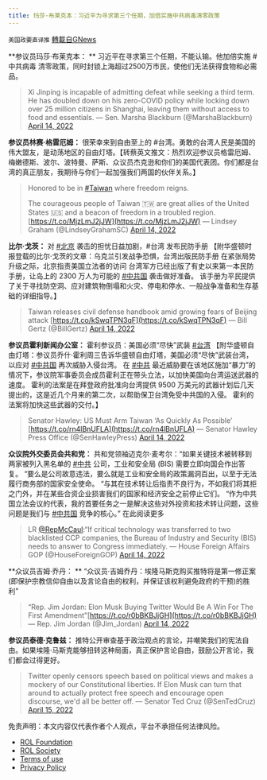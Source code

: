 ```yaml
---
title: 玛莎·布莱克本：习近平为寻求第三个任期，加倍实施中共病毒清零政策
---
```

`美国政要直译推` [轉載自GNews](https://gnews.org/zh-hans/2349020/)

**参议员玛莎·布莱克本： **
习近平在寻求第三个任期，不能认输。他加倍实施 #中共病毒 清零政策，同时封锁上海超过2500万市民，使他们无法获得食物和必需品。



> Xi Jinping is incapable of admitting defeat while seeking a third term. He has doubled down on his zero-COVID policy while locking down over 25 million citizens in Shanghai, leaving them without access to food and essentials.
> — Sen. Marsha Blackburn (@MarshaBlackburn) [April 14, 2022](https://twitter.com/MarshaBlackburn/status/1514741736555360260?ref_src=twsrc%5Etfw)



**参议员林赛·格雷厄姆：**
很荣幸来到自由至上的 #台湾。勇敢的台湾人民是美国的伟大盟友，是动荡地区的自由灯塔。【转蔡英文推文：热烈欢迎参议员格雷厄姆、梅嫩德斯、波尔、波特曼、萨斯、众议员杰克逊和你们的美国代表团。你们都是台湾的真正朋友，我期待与你们一起加强我们两国的伙伴关系。】



> Honored to be in [#Taiwan](https://twitter.com/hashtag/Taiwan?src=hash&amp;ref_src=twsrc%5Etfw) where freedom reigns. 
> 
> The courageous people of Taiwan 🇹🇼 are great allies of the United States 🇺🇸 and a beacon of freedom in a troubled region. [https://t.co/MjzLmJ2jJW](https://t.co/MjzLmJ2jJW)
> — Lindsey Graham (@LindseyGrahamSC) [April 14, 2022](https://twitter.com/LindseyGrahamSC/status/1514607132015882247?ref_src=twsrc%5Etfw)



**比尔·戈茨：** 
对 [#北京](https://gettr.com/hashtag/%23%E5%8C%97%E4%BA%AC) 袭击的担忧日益加剧，#台湾 发布民防手册 【附华盛顿时报登载的比尔·戈茨的文章：乌克兰引发战争恐惧，台湾出版民防手册 在紧张局势升级之际，北京指责美国立法者的访问 台湾军方已经出版了有史以来第一本民防手册，让岛上的 2300 万人为可能的 [#中共国](https://gettr.com/hashtag/%23%E4%B8%AD%E5%85%B1%E5%9B%BD) 袭击做好准备。 该手册为平民提供了关于寻找防空洞、应对建筑物倒塌和火灾、停电和停水、一般战争准备和生存基础的详细指导。】



> Taiwan releases civil defense handbook amid growing fears of Beijing attack [https://t.co/kSwqTPN3qF](https://t.co/kSwqTPN3qF)
> — Bill Gertz (@BillGertz) [April 14, 2022](https://twitter.com/BillGertz/status/1514726868695465984?ref_src=twsrc%5Etfw)



**参议员霍利新闻办公室：** 
霍利参议员：美国必须“尽快”武装 [#台湾](https://gettr.com/hashtag/%23%E5%8F%B0%E6%B9%BE) 【附华盛顿自由灯塔：参议员乔什·霍利周三告诉华盛顿自由灯塔，美国必须“尽快”武装台湾，以应对 [#中共国](https://gettr.com/hashtag/%23%E4%B8%AD%E5%85%B1%E5%9B%BD) 再次威胁入侵台湾。 在 [#中共](https://gettr.com/hashtag/%23%E4%B8%AD%E5%85%B1) 最近威胁要在该地区施加“暴力”的情况下，参议院军事委员会成员霍利正在带头立法，以加快美国向台湾运送武器的速度。 霍利的法案是在拜登政府批准向台湾提供 9500 万美元的武器计划后几天提出的，这是近几个月来的第二次，以帮助保卫台湾免受中共国的入侵。 霍利的法案将加快这些武器的交付。】



> Senator Hawley: US Must Arm Taiwan ‘As Quickly As Possible’ [https://t.co/rn4lBnUFLA](https://t.co/rn4lBnUFLA)
> — Senator Hawley Press Office (@SenHawleyPress) [April 14, 2022](https://twitter.com/SenHawleyPress/status/1514623523146326017?ref_src=twsrc%5Etfw)



**众议院外交委员会共和党：** 
共和党领袖迈克尔·麦考尔：“如果关键技术被转移到两家被列入黑名单的 [#中共](https://gettr.com/hashtag/%23%E4%B8%AD%E5%85%B1) 公司，工业和安全局 (BIS) 需要立即向国会作出答复。 “要么是公司故意违法，要么就是工业和安全局的政策漏洞百出，以至于无法履行商务部的国家安全使命。 “与其在技术转让后指责不良行为，不如我们将其拒之门外，并在某些合资企业损害我们的国家和经济安全之前停止它们。 “作为中共国立法会议的代表，我的首要任务之一是解决这些对外投资和技术转让问题，这些问题是我们与 [#中共国](https://gettr.com/hashtag/%23%E4%B8%AD%E5%85%B1%E5%9B%BD) 竞争的核心。” 在此阅读更多



> LR [@RepMcCaul](https://twitter.com/RepMcCaul?ref_src=twsrc%5Etfw):“If critical technology was transferred to two blacklisted CCP companies, the Bureau of Industry and Security (BIS) needs to answer to Congress immediately.
> — House Foreign Affairs GOP (@HouseForeignGOP) [April 14, 2022](https://twitter.com/HouseForeignGOP/status/1514744784551878659?ref_src=twsrc%5Etfw)



**众议员吉姆·乔丹： **
“众议员·吉姆乔丹：埃隆马斯克购买推特将是第一修正案(即保护宗教信仰自由以及言论自由的权利，并保证该权利避免政府的干预)的胜利”



> “Rep. Jim Jordan: Elon Musk Buying Twitter Would Be A Win For The First Amendment”[https://t.co/r0bBKBJjGH](https://t.co/r0bBKBJjGH)
> — Rep. Jim Jordan (@Jim\_Jordan) [April 14, 2022](https://twitter.com/Jim_Jordan/status/1514726424938266629?ref_src=twsrc%5Etfw)



**参议员泰德·克鲁兹：** 
推特公开审查基于政治观点的言论，并嘲笑我们的宪法自由。如果埃隆·马斯克能够扭转这种局面，真正保护言论自由，鼓励公开言论，我们都会过得更好。



> Twitter openly censors speech based on political views and makes a mockery of our Constitutional liberties. If Elon Musk can turn that around to actually protect free speech and encourage open discourse, we'd all be better off.
> — Senator Ted Cruz (@SenTedCruz) [April 15, 2022](https://twitter.com/SenTedCruz/status/1514770401422807042?ref_src=twsrc%5Etfw)



 

免责声明：本文内容仅代表作者个人观点，平台不承担任何法律风险。

- [ROL Foundation](https://rolfoundation.org/)
- [ROL Society](https://rolsociety.org/)
- [Terms of use](https://gnews.org/terms-of-use-3/)
- [Privacy Policy](https://gnews.org/privacy-policy/)
